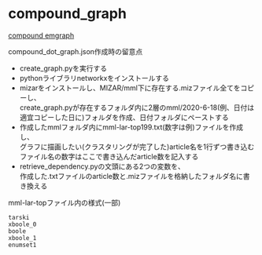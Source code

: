 # compound_graph

[compound emgraph](https://qiuyueluzi.github.io/compound_graph)

compound_dot_graph.json作成時の留意点
 - create_graph.pyを実行する
 - pythonライブラリnetworkxをインストールする
 - mizarをインストールし、MIZAR/mml下に存在する.mizファイル全てをコピーし、  
create_graph.pyが存在するフォルダ内に2層のmml/2020-6-18(例、日付は適宜コピーした日に)フォルダを作成、日付フォルダにペーストする
 - 作成したmmlフォルダ内にmml-lar-top199.txt(数字は例)ファイルを作成し、  
グラフに描画したい(クラスタリングが完了した)article名を1行ずつ書き込む  
ファイル名の数字はここで書き込んだarticle数を記入する
 - retrieve_dependency.pyの文頭にある2つの変数を、  
 作成した.txtファイルのarticle数と.mizファイルを格納したフォルダ名に書き換える

mml-lar-topファイル内の様式(一部)
```
tarski
xboole_0
boole
xboole_1
enumset1
```